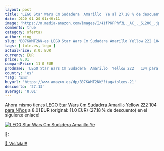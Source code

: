 ```yaml
---
layout: post
title: 'LEGO Star Wars Cm Sudadera  Amarillo  Ye al 27.18 % de descuento'
date: 2020-01-28 01:49:11
image: 'https://m.media-amazon.com/images/I/41fPKFPhf3L._AC_._SL200_.jpg'
comments: true
category: ofertas
author: ring
slug: 'B07KWMT2NW-es LEGO Star Wars Cm Sudadera Amarillo Yellow 222 104 para Niños'
tags: [ tole.es, lego ]
actualPrice: 8.01 EUR
currency: EUR
price: 8.01
comparePrice: 11.0 EUR
prodname: 'LEGO Star Wars Cm Sudadera  Amarillo  Yellow 222   104 para Niños'
country: 'es'
flag: '🇪🇸'
buyurl: 'https://www.amazon.es/dp/B07KWMT2NW/?tag=tolees-21'
descuento: '27.18'
average: '8.01'
---
```


Ahora mismo tienes [LEGO Star Wars Cm Sudadera  Amarillo  Yellow 222   104 para Niños](https://www.amazon.es/dp/B07KWMT2NW/?tag=tolees-21) a 8.01 EUR (original: 11.0 EUR) (27.18 %  de descuento) en el siguiente enlace!

[![LEGO Star Wars Cm Sudadera  Amarillo  Ye](https://m.media-amazon.com/images/I/41fPKFPhf3L._AC_._SL200_.jpg)](https://www.amazon.es/dp/B07KWMT2NW/?tag=tolees-21)

🔎:


[🛒 Visítala!!!](https://www.amazon.es/dp/B07KWMT2NW/?tag=tolees-21)
